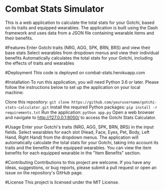 ﻿# Combat Stats Simulator
This is a web application to calculate the total stats for your Gotchi, based on its traits and equipped wearables. The application is built using the Dash framework and uses data from a JSON file containing wearable items and their benefits.

﻿#Features
Enter Gotchi traits (NRG, AGG, SPK, BRN, BRS) and view their base stats
Select wearables from dropdown menus and view their individual benefits
Automatically calculates the total stats for your Gotchi, including the effects of traits and wearables

﻿#Deployment
This code is deployed on combat-stats.herokuapp.com

﻿#Installation
To run this application, you will need Python 3.6 or later. Please follow the instructions below to set up the application on your local machine:

Clone this repository:
`git clone https://github.com/yourusername/gotchi-stats-calculator.git`
Install the required Python packages:
`pip install -r requirements.txt`
Run the application:
`python app.py`
Open a web browser and navigate to http://127.0.0.1:8050/ to access the Gotchi Stats Calculator.

﻿#Usage
Enter your Gotchi's traits (NRG, AGG, SPK, BRN, BRS) in the input fields.
Select wearables for each slot (Head, Face, Eyes, Pet, Body, Left Hand, Right Hand) from the dropdown menus.
The application will automatically calculate the total stats for your Gotchi, taking into account its traits and the benefits of the equipped wearables.
You can view the item benefits for each equipped wearable in the "Item Benefits" section.

﻿#Contributing
Contributions to this project are welcome. If you have any ideas, suggestions, or bug reports, please submit a pull request or open an issue on the repository's GitHub page.

﻿#License
This project is licensed under the MIT License.
